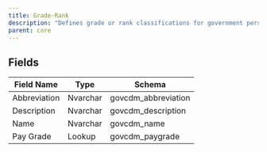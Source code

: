 ```yaml
---
title: Grade-Rank
description: "Defines grade or rank classifications for government personnel, supporting HR, payroll, and organizational hierarchy."
parent: core
---
```


## Fields

| Field Name   | Type     | Schema              |
|--------------|----------|---------------------|
| Abbreviation | Nvarchar | govcdm_abbreviation |
| Description  | Nvarchar | govcdm_description  |
| Name         | Nvarchar | govcdm_name         |
| Pay Grade    | Lookup   | govcdm_paygrade     |
